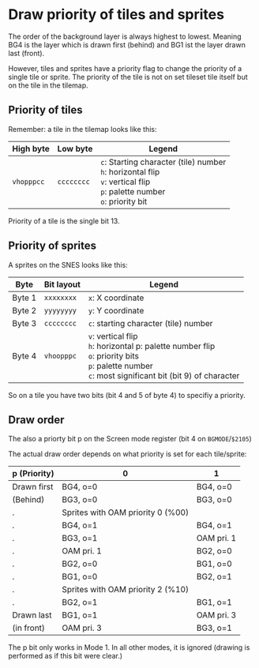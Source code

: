# Draw priority of tiles and sprites

The order of the background layer is always highest to lowest. Meaning BG4 is the layer which is drawn first (behind) and BG1 ist the layer drawn last (front).

However, tiles and sprites have a priority flag to change the priority of a single tile or sprite. The priority of the tile is not on set tileset tile itself but on the tile in the tilemap.

## Priority of tiles

Remember: a tile in the tilemap looks like this:

| High byte | Low byte | Legend |
| --- | --- | --- |
| `vhopppcc` | `cccccccc` |  `c`: Starting character (tile) number<br/> `h`: horizontal flip<br/> `v`: vertical flip<br/> `p`: palette number<br/>`o`: priority bit |

Priority of a tile is the single bit 13.

## Priority of sprites

A sprites on the SNES looks like this:

| Byte | Bit layout | Legend
| --- | --- | --- |
| Byte 1 | `xxxxxxxx` | `x`: X coordinate |
| Byte 2 | `yyyyyyyy` | `y`: Y coordinate |
| Byte 3 | `cccccccc` | `c`: starting character (tile) number <br/>
| Byte 4 | `vhoopppc` | `v`: vertical flip<br/> `h`: horizontal p: palette number flip<br/> `o`: priority bits<br/>`p`: palette number<br/>`c`: most significant bit (bit 9) of character <br/>

So on a tile you have two bits (bit 4 and 5 of byte 4) to specifiy a priority.

## Draw order

The also a priorty bit p on the Screen mode register (bit 4 on `BGMODE`/`$2105`)

The actual draw order depends on what priority is set for each tile/sprite:

| p (Priority) | 0 | 1 |
| --- | --- | --- |
| Drawn first | BG4, o=0 | BG4, o=0 |
| (Behind) | BG3, o=0 | BG3, o=0 |
| . | Sprites with OAM priority 0 (%00) ||
| . | BG4, o=1 | BG4, o=1 |
| . | BG3, o=1 | OAM pri. 1 |
| . | OAM pri. 1 | BG2, o=0 |
| . | BG2, o=0 | BG1, o=0 |
| . | BG1, o=0 | BG2, o=1 |
| . | Sprites with OAM priority 2 (%10) ||
| . | BG2, o=1 | BG1, o=1 |
| Drawn last | BG1, o=1 | OAM pri. 3 |
| (in front) | OAM pri. 3 | BG3, o=1 |

The p bit only works in Mode 1.  In all other modes, it is ignored (drawing is performed as if this bit were clear.)